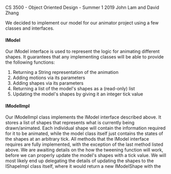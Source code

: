 CS 3500 - Object Oriented Design - Summer 1 2019
John Lam and David Zhang

We decided to implement our model for our animator project using a few classes and interfaces. 
#### IModel
Our IModel interface is used to represent the logic for animating different shapes. It guarantees that any implementing classes will be able to provide the following functions:
1. Returning a String representation of the animation
2. Adding motions via its parameters
3. Adding shapes via its parameters
4. Returning a list of the model's shapes as a (read-only) list
5. Updating the model's shapes by giving it an integer tick value

#### IModelImpl
Our IModelImpl class implements the IModel interface described above. It stores a list of shapes that represents what is currently being drawn/animated. Each individual shape will contain the information required for it to be animated, while the model class itself just contains the states of the shapes at an arbitrary tick. All methods that the IModel interface requires are fully implemented, with the exception of the last method listed above. We are awaiting details on the how the tweening function will work, before we can properly update the model's shapes with a tick value. We will most likely end up delegating the details of updating the shapes to the IShapeImpl class itself, where it would return a new IModelShape with the 
